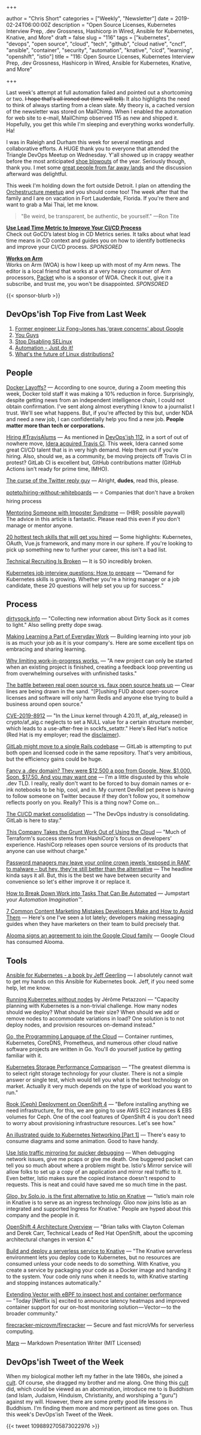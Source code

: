 +++

author = "Chris Short"
categories = ["Weekly", "Newsletter"]
date = 2019-02-24T06:00:00Z
description = "Open Source Licenses, Kubernetes Interview Prep, .dev Grossness, Hashicorp in Wired, Ansible for Kubernetes, Knative, and More"
draft = false
slug = "116"
tags = ["kubernetes", "devops", "open source", "cloud", "tech", "github", "cloud native", "cncf", "ansible", "container", "security", "automation", "knative", "cicd", "learning", "openshift", "istio"]
title = "116: Open Source Licenses, Kubernetes Interview Prep, .dev Grossness, Hashicorp in Wired, Ansible for Kubernetes, Knative, and More"

+++

Last week's attempt at full automation failed and pointed out a shortcoming or two. ~~I hope that's all ironed out (time will tell).~~ It also highlights the need to think of always starting from a clean slate. My theory is, a cached version of the newsletter was stored on MailChimp. When I enabled the automation for web site to e-mail, MailChimp observed 115 as new and shipped it. Hopefully, you get this while I'm sleeping and everything works wonderfully. Ha!

I was in Raleigh and Durham this week for several meetings and collaborative efforts. A HUGE thank you to everyone that attended the Triangle DevOps Meetup on Wednesday. Y'all showed up in crappy weather before the most anticipated [shoe blowouts](https://devopsish.com/116/zion-nike-shoe-fail.gif) of the year. Seriously though, thank you. I met some [great people from far away lands](https://twitter.com/cotufa82/status/1098580247853838336) and the discussion afterward was delightful.

This week I'm holding down the fort outside Detroit. I plan on attending the [Orchestructure meetup](https://www.meetup.com/orchestructure/events/259159699/) and you should come too! The week after that the family and I are on vacation in Fort Lauderdale, Florida. If you're there and want to grab a Mai Thai, let me know.

> "Be weird, be transparent, be authentic, be yourself." —Ron Tite

[**Use Lead Time Metric to Improve Your CI/CD Process**](https://www.gocd.org/2019/01/14/cd-metrics-deployment-lead-time/)  
Check out GoCD’s latest blog in CD Metrics series. It talks about what lead time means in CD context and guides you on how to identify bottlenecks and improve your CI/CD process. *SPONSORED*

[**Works on Arm**](https://www.worksonarm.com/blog)  
Works on Arm (WOA) is how I keep up with most of my Arm news. The editor is a local friend that works at a very heavy consumer of Arm processors, [Packet](https://www.packet.com/) who is a sponsor of WOA. Check it out, give it a subscribe, and trust me, you won't be disappointed. *SPONSORED*

{{< sponsor-blurb >}}

## DevOps'ish Top Five from Last Week

1. [Former engineer Liz Fong-Jones has ‘grave concerns' about Google](https://www.businessinsider.com/liz-fong-jones-google-concerns-2019-2)
2. [You Guys](https://www.xaprb.com/blog/you-guys/)
3. [Stop Disabling SELinux](https://stopdisablingselinux.com/)
4. [Automation - Just do it!](https://www.dowen.me.uk/Automation-Just-do-it!/)
5. [What's the future of Linux distributions?](https://funnelfiasco.com/blog/2019/02/14/whats-the-future-of-linux-distributions/)

## People

[Docker Layoffs?](https://www.linkedin.com/feed/update/urn:li:activity:6504718037906710528/) — According to one source, during a Zoom meeting this week, Docker told staff it was making a 10% reduction in force. Surprisingly, despite getting news from an independent intelligence chain, I could not obtain confirmation. I've sent along almost everything I know to a journalist I trust. We'll see what happens. But, if you're affected by this but, under NDA and need a new job, I can confidentially help you find a new job. **People matter more than tech or corporations.**

[Hiring #TravisAlums](https://hiringtravisalums.glitch.me/) — As mentioned in [DevOps'ish 112](https://devopsish.com/112/), in a sort of out of nowhere move, [Idera acquired Travis CI](https://blog.travis-ci.com/2019-01-23-travis-ci-joins-idera-inc). This week, Idera canned some great CI/CD talent that is in very high demand. Help them out if you're hiring. Also, should we, as a community, be moving projects off Travis CI in protest? GitLab CI is excellent but, GitHub contributions matter (GitHub Actions isn't ready for prime time, IMHO).

[The curse of the Twitter reply guy](https://mashable.com/article/twitter-reply-guys/#T.cVGlvFWZqx) — Alright, **dudes**, read this, please.

[poteto/hiring-without-whiteboards](https://github.com/poteto/hiring-without-whiteboards) — ⭐️ Companies that don't have a broken hiring process

[Mentoring Someone with Imposter Syndrome](https://hbr.org/2019/02/mentoring-someone-with-imposter-syndrome) — (HBR; possible paywall) The advice in this article is fantastic. Please read this even if you don't manage or mentor anyone.

[20 hottest tech skills that will get you hired](https://www.cnbc.com/2019/02/12/current-trends-in-the-tech-industry-are-fueling-new-types-of-skills.html) — Some highlights: Kubernetes, OAuth, Vue.js framework, and many more in our sphere. If you're looking to pick up something new to further your career, this isn't a bad list.

[Technical Recruiting Is Broken](https://leerob.io/blog/technical-recruiting-is-broken) — It is SO incredibly broken.

[Kubernetes job interview questions: How to prepare](https://enterprisersproject.com/article/2019/2/kubernetes-job-interview-questions-how-prepare) — "Demand for Kubernetes skills is growing. Whether you're a hiring manager or a job candidate, these 20 questions will help set you up for success."

## Process

[dirtysock.info](https://dirtysock.info/) — "Collecting new information about Dirty Sock as it comes to light." Also selling pretty dope swag.

[Making Learning a Part of Everyday Work](https://hbr.org/2019/02/making-learning-a-part-of-everyday-work) — Building learning into your job is as much your job as it is your company's. Here are some excellent tips on embracing and sharing learning.

[Why limiting work-in-progress works.](https://lethain.com/limiting-wip/) — "A new project can only be started when an existing project is finished, creating a feedback loop preventing us from overwhelming ourselves with unfinished tasks."

[The battle between real open source vs. faux open source heats up](https://www.zdnet.com/article/the-battle-between-real-open-source-vs-faux-open-source-heats-up/) — Clear lines are being drawn in the sand. "[P]ushing FUD about open-source licenses and software will only harm Redis and anyone else trying to build a business around open source."

[CVE-2019-8912](https://nvd.nist.gov/vuln/detail/CVE-2019-8912) — "In the Linux kernel through 4.20.11, af_alg_release() in crypto/af_alg.c neglects to set a NULL value for a certain structure member, which leads to a use-after-free in sockfs_setattr." Here's Red Hat's notice (Red Hat is my employer; read the [disclaimer](https://devopsish.com/disclaimer/)).

[GitLab might move to a single Rails codebase](https://about.gitlab.com/2019/02/21/merging-ce-and-ee-codebases/) — GitLab is attempting to put both open and licensed code in the same repository. That's very ambitious, but the efficiency gains could be huge.

[Fancy a .dev domain? They were $12,500 a pop from Google. Now, $1,000. Soon, $17.50. And you may want one](https://www.theregister.co.uk/2019/02/21/google_launches_dev/) — I'm a little disgusted by this whole .dev TLD. I really, really don't want to be forced to buy domain names or e-ink notebooks to be hip, cool, and in. My current DevRel pet peeve is having to follow someone on Twitter because if they don't follow you, it somehow reflects poorly on you. Really? This is a thing now? Come on...

[The CI/CD market consolidation](https://about.gitlab.com/2019/02/21/ci-cd-market-consolidation/) — "The DevOps industry is consolidating. GitLab is here to stay."

[This Company Takes the Grunt Work Out of Using the Cloud](https://www.wired.com/story/this-company-takes-grunt-work-using-the-cloud/) — "Much of Terraform's success stems from HashiCorp's focus on developers’ experience. HashiCorp releases open source versions of its products that anyone can use without charge."

[Password managers may leave your online crown jewels 'exposed in RAM' to malware – but hey, they're still better than the alternative](https://www.theregister.co.uk/2019/02/20/password_managers_security_bugs/) — The headline kinda says it all. But, this is the best we have between security and convenience so let's either improve it or replace it.

[How to Break Down Work into Tasks That Can Be Automated](https://hbr.org/2019/02/how-to-break-down-work-into-tasks-that-can-be-automated) — Jumpstart your *Automation Imagination™️*.

[7 Common Content Marketing Mistakes Developers Make and How to Avoid Them](https://www.stephaniemorillo.co/single-post/2019/02/17/7-Common-Content-Marketing-Mistakes-Developers-Make-and-How-to-Avoid-Them) — Here's one I've seen a lot lately; developers making messaging guides when they have marketers on their team to build precisely that.

[Alooma signs an agreement to join the Google Cloud family](https://www.alooma.com/blog/alooma-plans-to-join-google-cloud) — Google Cloud has consumed Alooma.

## Tools

[Ansible for Kubernetes - a book by Jeff Geerling](https://www.ansibleforkubernetes.com/) — I absolutely cannot wait to get my hands on this Ansible for Kubernetes book. Jeff, if you need some help, let me know.

[Running Kubernetes without nodes](http://jpetazzo.github.io/2019/02/13/running-kubernetes-without-nodes-with-kiyot/) by Jérôme Petazzoni — "Capacity planning with Kubernetes is a non-trivial challenge. How many nodes should we deploy? What should be their size? When should we add or remove nodes to accommodate variations in load? One solution is to not deploy nodes, and provision resources on-demand instead."

[Go, the Programming Language of the Cloud](https://thenewstack.io/go-the-programming-language-of-the-cloud/) — Container runtimes, Kubernetes, CoreDNS, Prometheus, and numerous other cloud native software projects are written in Go. You'll do yourself justice by getting familiar with it.

[Kubernetes Storage Performance Comparison](https://medium.com/vescloud/kubernetes-storage-performance-comparison-9e993cb27271) — "The greatest dilemma is to select right storage technology for your cluster. There is not a simple answer or single test, which would tell you what is the best technology on market. Actually it very much depends on the type of workload you want to run."

[Rook (Ceph) Deployment on OpenShift 4](https://medium.com/@karansingh010/rook-ceph-deployment-on-openshift-4-2b34dfb6a442) — "Before installing anything we need infrastructure, for this, we are going to use AWS EC2 instances & EBS volumes for Ceph. One of the cool features of OpenShift 4 is you don’t need to worry about provisioning infrastructure resources. Let's see how."

[An illustrated guide to Kubernetes Networking [Part 1]](https://morioh.com/p/ecb38c8342ba/an-illustrated-guide-to-kubernetes-networking) — There's easy to consume diagrams and some animation. Good to have handy.

[Use Istio traffic mirroring for quicker debugging](https://itnext.io/use-istio-traffic-mirroring-for-quicker-debugging-a341d95d63f8) — When debugging network issues, give me pcaps or give me death. One buggered packet can tell you so much about where a problem might be. Istio's Mirror service will allow folks to set up a copy of an application and mirror real traffic to it. Even better, Istio makes sure the copied instance doesn't respond to requests. This is neat and could have saved me so much time in the past.

[Gloo, by Solo.io, is the first alternative to Istio on Knative](https://medium.com/solo-io/gloo-by-solo-io-is-the-first-alternative-to-istio-on-knative-324753586f3a) — "Istio’s main role in Knative is to serve as an ingress technology. Gloo now joins Istio as an integrated and supported Ingress for Knative." People are hyped about this company and the people in it.

[OpenShift 4 Architecture Overview](https://podctl.com/openshift-4-architecture-overview/) — "Brian talks with Clayton Coleman and Derek Carr, Technical Leads of Red Hat OpenShift, about the upcoming architectural changes in version 4."

[Build and deploy a serverless service to Knative](https://developers.redhat.com/coderland/serverless/) — "The Knative serverless environment lets you deploy code to Kubernetes, but no resources are consumed unless your code needs to do something. With Knative, you create a service by packaging your code as a Docker image and handing it to the system. Your code only runs when it needs to, with Knative starting and stopping instances automatically."

[Extending Vector with eBPF to inspect host and container performance](https://medium.com/netflix-techblog/extending-vector-with-ebpf-to-inspect-host-and-container-performance-5da3af4c584b) — "Today [Netflix is] excited to announce latency heatmaps and improved container support for our on-host monitoring solution — Vector — to the broader community."

[firecracker-microvm/firecracker](https://github.com/firecracker-microvm/firecracker) — Secure and fast microVMs for serverless computing.

[Marp](https://yhatt.github.io/marp/) — Markdown Presentation Writer (MIT Licensed)

## DevOps'ish Tweet of the Week

When my biological mother left my father in the late 1980s, she joined a [cult](https://chrisshort.net/foundation-for-purposeful-living/). Of course, she dragged my brother and me along. One thing this [cult](https://chrisshort.net/foundation-for-purposeful-living/the-cult-that-is-human-service-alliance-and-the-center-for-purposeful-living/) did, which could be viewed as an abomination, introduce me to is Buddhism (and Islam, Judaism, Hinduism, Christianity, and worshiping a "guru") against my will. However, there are some pretty good life lessons in Buddhism. I'm finding them more and more pertinent as time goes on. Thus this week's DevOps'ish Tweet of the Week.

{{< tweet 1098892705873022976 >}}
